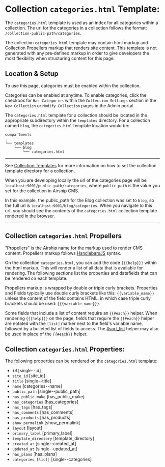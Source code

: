 # Collection `categories.html` Template:
The `categories.html` template is used as an index for all categories within a collection. The url for the categories in a collection follows the format: `/collection-public-path/categories`.

The collection `categories.html` template may contain html markup and Collection Propellers markup that renders site content. This template is not generated with any pre-defined markup in order to give developers the most flexibility when structuring content for this page.


## Location & Setup
To use this page, categories must be enabled within the collection.

Categories can be enabled at anytime. To enable categories, click the checkbox for `Has Categories` within the `Collection Settings` section in the `New Collection` or `Modify Collection` pages in the Admin portal.

The `categories.html` template for a collection should be located in the appropriate subdirectory within the `templates` directory. For a collection named `blog`, the `categories.html` template location would be:
```
compartments
.
└── templates
    └── blog
        └── categories.html
```

---

See [Collection Templates](/documentation/view/collection-templates) for more information on how to set the collection template directory for a collection.

When you are developing locally the url of the categories page will be `localhost:9001/public_path/categories`, where `public_path` is the value you set for the collection in Airship CMS.

In this example, the public_path for the Blog collection was set to `blog`, so the full url is `localhost:9001/blog/categories`. When you navigate to this url, you should see the contents of the `categories.html` collection template rendered in the browser.

---

## Collection `categories.html` Propellers
"Propellers" is the Airship name for the markup used to render CMS content. Propellers markup follows [HandlebarsJS](http://handlebarsjs.com/) syntax. 

On the collection `categories.html`, you can add the code `{{{help}}}` within the html markup. This will render a list of all data that is available for rendering. The following sections list the properties and datafields that can be rendered on each template. 

Propellers markup is wrapped by double or triple curly brackets. Properties and Fields typically use double curly brackets like this: `{{variable_name}}` unless the content of the field contains HTML, in which case triple curly brackets should be used: `{{{variable_name}}}`.

Some fields that include a list of content require an `{{#each}}` helper. When rendering `{{{help}}}` on the page, fields that require the `{{#each}}` helper are notated with the `[list]` marker next to the field's variable name, followed by a bulleted list of fields to access. The [#sort_list](/documentation/view/propeller-helpers#user-content-sort_list) helper may also be used in place of the `{{#each}}` helper.

## Collection `categories.html` Properties:
The following properties can be rendered on the `categories.html` template:

- `id` [single--id]
- `site_id` [site_id]
- `title` [single--title]
- `name` [categories--name]
- `public_path` [single--public_path]
- `has_public_make` [has_public_make]
- `has_categories` [has_categories]
- `has_tags` [has_tags]
- `has_comments` [has_comments]
- `has_products` [has_products]
- `show_permalink` [show_permalink]
- `layout` [layout]
- `primary_label` [primary_label]
- `template_directory` [template_directory]
- `created_at` [single--created_at]
- `updated_at` [single--updated_at]
- `has_plans` [has_plans]
- `categories [list]` [single--categories]
